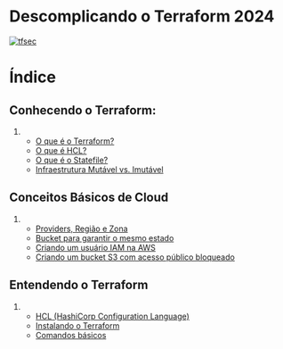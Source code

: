 # Descomplicando o Terraform 2024
[![tfsec](https://github.com/nataliagranato/DescomplicandoTerraform/actions/workflows/tfsec.yml/badge.svg)](https://github.com/nataliagranato/DescomplicandoTerraform/actions/workflows/tfsec.yml)

# Índice

## Conhecendo o Terraform:
1.
    - [O que é o Terraform?](https://github.com/nataliagranato/DescomplicandoTerraform/tree/main/content/day-1#o-que-%C3%A9-o-terraform)
    - [O que é HCL?](https://github.com/nataliagranato/DescomplicandoTerraform/tree/main/content/day-1#o-que-%C3%A9-hcl)
    - [O que é o Statefile?](https://github.com/nataliagranato/DescomplicandoTerraform/tree/main/content/day-1#o-que-%C3%A9-o-statefile)
    - [Infraestrutura Mutável vs. Imutável](https://github.com/nataliagranato/DescomplicandoTerraform/tree/main/content/day-1#infraestrutura-mut%C3%A1vel-vs-imut%C3%A1vel)

## Conceitos Básicos de Cloud
1.
    - [Providers, Região e Zona](https://github.com/nataliagranato/DescomplicandoTerraform/tree/main/content/day-1#providers-regi%C3%A3o-e-zona)
    - [Bucket para garantir o mesmo estado](https://github.com/nataliagranato/DescomplicandoTerraform/tree/main/content/day-1#bucket-para-garantir-o-mesmo-estado)
    - [Criando um usuário IAM na AWS](https://github.com/nataliagranato/DescomplicandoTerraform/tree/main/content/day-1#criando-um-usu%C3%A1rio-iam-na-aws)
    - [Criando um bucket S3 com acesso público bloqueado](https://github.com/nataliagranato/DescomplicandoTerraform/tree/main/content/day-1#criando-um-bucket-s3-com-acesso-p%C3%BAblico-bloqueado)

## Entendendo o Terraform
1.
    - [HCL (HashiCorp Configuration Language)](https://github.com/nataliagranato/DescomplicandoTerraform/tree/main/content/day-1#providers-regi%C3%A3o-e-zona)
    - [Instalando o Terraform](https://github.com/nataliagranato/DescomplicandoTerraform/tree/main/content/day-1#instala%C3%A7%C3%A3o)
    - [Comandos básicos](https://github.com/nataliagranato/DescomplicandoTerraform/tree/main/content/day-1#comandos-b%C3%A1sicos)
